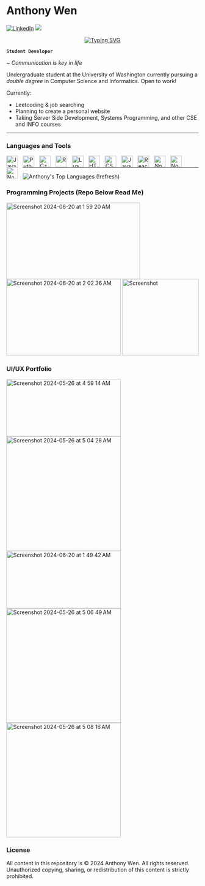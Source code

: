 
# Anthony Wen

[![LinkedIn][linkedin-shield]][linkedin-url]
[![][email-shield]][email-url]

<p align="center">
<a href="https://git.io/typing-svg"><img src="https://readme-typing-svg.demolab.com?font=Fira+Code&pause=1000&random=false&width=435&lines=Developer%2C+Designer%2C+Student" alt="Typing SVG" /></a>
</p>

**`Student Developer`**

~ _Communication is key in life_

Undergraduate student at the University of Washington currently pursuing a *double degree* in Computer Science and Informatics. Open to work!

Currently:
- Leetcoding & job searching
- Planning to create a personal website
- Taking Server Side Development, Systems Programming, and other CSE and INFO courses 

---

[linkedin-shield]: https://img.shields.io/badge/LinkedIn-0077B5?style=for-the-badge&logo=linkedin
[linkedin-url]: https://linkedin.com/in/anthony-wen-programmer
[email-shield]: https://img.shields.io/badge/email-153595?style=for-the-badge&logo=gmail&logoColor=white
[email-url]: mailto:wena04@uw.edu

### Languages and Tools

<img align="left" alt="Java" width="30px" style="padding-right:10px;" src="https://cdn.jsdelivr.net/gh/devicons/devicon/icons/java/java-original.svg"/>
<img align="left" alt="Python" width="30px" style="padding-right:10px;" src="https://cdn.jsdelivr.net/gh/devicons/devicon/icons/python/python-plain.svg" />
<img align="left" alt="C++" width="30px" style="padding-right:10px;" src="https://cdn.jsdelivr.net/gh/devicons/devicon/icons/cplusplus/cplusplus-original.svg" />
<img align="left" alt="R" width="30px" style="padding-right:10px;" src="https://cdn.jsdelivr.net/gh/devicons/devicon/icons/r/r-original.svg" />
<img align="left" alt="Lua" width="30px" style="padding-right:10px;" src="https://cdn.jsdelivr.net/gh/devicons/devicon/icons/lua/lua-original.svg" />
<img align="left" alt="HTML" width="30px" style="padding-right:10px;" src="https://cdn.jsdelivr.net/gh/devicons/devicon/icons/html5/html5-plain.svg" />
<img align="left" alt="CSS" width="30px" style="padding-right:10px;" src="https://cdn.jsdelivr.net/gh/devicons/devicon/icons/css3/css3-plain.svg" />
<img align="left" alt="JavaScript" width="30px" style="padding-right:10px;" src="https://cdn.jsdelivr.net/gh/devicons/devicon/icons/javascript/javascript-plain.svg" />
<img align="left" alt="React" width="30px" style="padding-right:10px;" src="https://cdn.jsdelivr.net/gh/devicons/devicon/icons/react/react-original.svg" />
<img align="left" alt="NodeJS" width="30px" style="padding-right:10px;" src="https://cdn.jsdelivr.net/gh/devicons/devicon/icons/nodejs/nodejs-original.svg" />
<img align="left" alt="NodeJS" width="30px" style="padding-right:10px;" src="https://cdn.jsdelivr.net/gh/devicons/devicon/icons/illustrator/illustrator-plain.svg" />
<img align="left" alt="NodeJS" width="30px" style="padding-right:10px;" src="https://cdn.jsdelivr.net/gh/devicons/devicon/icons/photoshop/photoshop-original.svg" />

<br />

--- 

![Anthony's Top Languages (!refresh)](https://github-readme-stats.vercel.app/api/top-langs/?username=wena04&layout=compact&theme=one_dark_pro&bg_color=00000000&border_color=e2e2e2&text_color=ce832c#gh-light-mode-only&cache_bust=1)

### Programming Projects (Repo Below Read Me)


<a href = "https://info-340-kack.web.app/"><img width="350" height="200" alt="Screenshot 2024-06-20 at 1 59 20 AM" src="https://github.com/wena04/wena04/assets/152733514/8944f68c-1b98-4f31-8ea1-9c8c99376826"></a>
<a href = "https://wena04.shinyapps.io/INFO-201-Global-Economy-and-Climate-Change/"><img width="300" height="200" alt="Screenshot 2024-06-20 at 2 02 36 AM" src="https://github.com/wena04/wena04/assets/152733514/37257a12-6e85-486d-9ac8-a24073efc54b"></a>
<a href = "https://devpost.com/software/fuel-maps"><img width="200" height="200" alt="Screenshot" src="https://github.com/wena04/Inrix-Amazon-Hack-2023/assets/152733514/14889ef7-3d7f-44fb-8e4d-6358ef6bd115"></a>


### UI/UX Portfolio

<a href = "https://drive.google.com/file/d/1hx23XGBuCu_u3P_DARiGyWa5UGCm5tBt/view?usp=sharing"><img width="300" height="150" alt="Screenshot 2024-05-26 at 4 59 14 AM" src="https://github.com/wena04/wena04/assets/152733514/40570707-f8d3-4b21-bb4c-edc50f553b06"></a>
<a href = "https://drive.google.com/file/d/1JrCXgixEX8osZyXPQgzhIO_wBmj537vi/view?usp=sharing"><img width="300" alt="Screenshot 2024-05-26 at 5 04 28 AM" src="https://github.com/wena04/wena04/assets/152733514/6babd75d-b727-4e65-b517-b9878682457a"></a>
<a href = "https://www.figma.com/proto/LwjP9jGd7bmgFA2xF9OAOr/ideas-%2F-draft?type=design&node-id=34-1356&t=FfBO8el42MWNwzdo-0&scaling=min-zoom&page-id=0%3A1"><img width="300" height="150" alt="Screenshot 2024-06-20 at 1 49 42 AM" src="https://github.com/wena04/wena04/assets/152733514/a29bd32c-8960-472a-a551-7d863edf4f05">
</a>
<a href = "https://drive.google.com/file/d/1ZBEyjDk2QXocxDbFstXs4e3nNyQH3Rqc/view?usp=sharing"><img width="300" alt="Screenshot 2024-05-26 at 5 06 49 AM" src="https://github.com/wena04/wena04/assets/152733514/a0bbef1b-abb7-4f77-aea0-505fa824d2c1"></a>
<a href = "https://drive.google.com/file/d/1gP0mhcGH3UnfODoPwd4sMkxoKiXSCEK5/view?usp=sharing"><img width="300" alt="Screenshot 2024-05-26 at 5 08 16 AM" src="https://github.com/wena04/wena04/assets/152733514/e48ed972-c918-49a3-878c-bb7f5acb38f1"> </a>


### License

All content in this repository is © 2024 Anthony Wen. All rights reserved. Unauthorized copying, sharing, or redistribution of this content is strictly prohibited.
